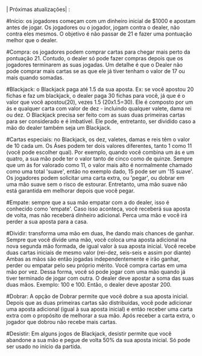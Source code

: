 | Próximas atualizações| : 




#Início: os jogadores começam com um dinheiro inicial de $1000 e apostam antes de jogar. Os jogadores ou o jogador, jogam contra o dealer, não contra eles mesmos. O objetivo é não passar de 21 e fazer uma pontuação melhor que o dealer.

#Compra: os jogadores podem comprar cartas para chegar mais perto da pontuação 21. Contudo, o dealer só pode fazer compras depois que os jogadores terminarem as suas jogadas. Um detalhe é que o Dealer não pode comprar mais cartas se as que ele já tiver tenham o valor de 17 ou mais quando somadas.

#Blackjack: o Blackjack paga até 1.5 da sua aposta. Ex: se você  apostou 20 fichas e faz um blackjack, o dealer paga 30 fichas para você, já que é o valor que você apostou(20), vezes 1.5 (20x1.5=30). Ele é composto por um ás e qualquer carta com valor de dez - incluindo qualquer valete, dama rei ou dez. O Blackjack precisa ser feito com as suas duas primeiras cartas para ser considerado e é imbatível. Ele pode, entretanto, ser dividido caso a mão do dealer também seja um Blackjack. 

#Cartas especiais: no Blackjack, os dez, valetes, damas e reis têm o valor de 10 cada um. Os Áses podem ter dois valores diferentes, tanto 1 como 11 (você pode escolher qual). Por exemplo, quando você combina um ás e um quatro, a sua mão pode ter o valor tanto de cinco como de quinze. Sempre que um ás for valorado como 11, o valor mais alto é normalmente chamado como uma total 'suave', então no exemplo dado, 15 pode ser um '15 suave'. Os jogadores podem solicitar uma carta extra, ou 'pegar', ou dobrar em uma mão suave sem o risco de estourar. Entretanto, uma mão suave não está garantida em melhorar depois que você pegar. 

#Empate: sempre que a sua mão empatar com a do dealer, isso é conhecido como 'empate'. Caso isso aconteça, você receberá sua aposta de volta, mas não receberá dinheiro adicional. Perca uma mão e você irá perder a sua aposta para a casa.

#Dividir: transforma uma mão em duas, lhe dando mais chances de ganhar. Sempre que você divide uma mão, você coloca uma aposta adicional na nova segunda mão formada, de igual valor à sua aposta inicial. Você recebe duas cartas iniciais de mesmo valor (rei-dez, seis-seis e assim por diante) Ambas as mãos são então jogadas independentemente e irão ganhar, perder ou empatar pelo seu próprio mérito. Você compra cartas em uma mão por vez. Dessa forma, você só pode jogar com uma mão quando já tiver terminado de jogar com outra. O dealer deve apostar a soma das suas duas mãos. Exemplo: 100 e 100. Então, o dealer deve apostar 200.

#Dobrar: A opção de Dobrar permite que você dobre a sua aposta inicial. Depois que as duas primeiras cartas são distribuídas, você pode adicionar uma aposta adicional (igual à sua aposta inicial) e então receber uma carta extra com o propósito de melhorar a sua mão. Após receber a carta extra, o jogador que dobrou não recebe mais cartas.

#Desistir: Em alguns jogos de Blackjack, desistir permite que você abandone a sua mão e pegue de volta 50% da sua aposta inicial. Só pode ser usado no início da partida.
